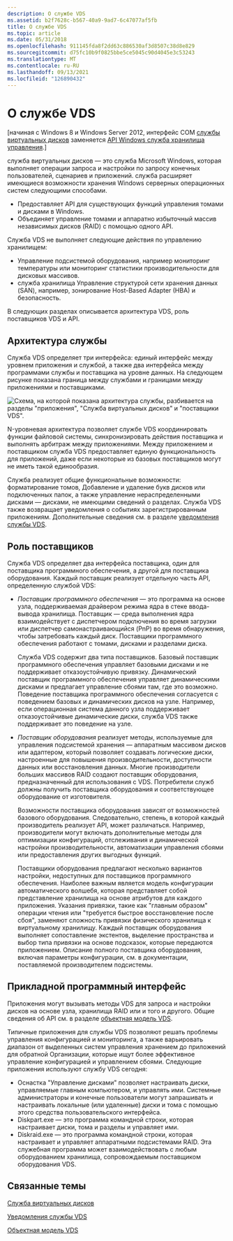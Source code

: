 ```yaml
---
description: О службе VDS
ms.assetid: b2f7628c-b567-40a9-9ad7-6c47077af5fb
title: О службе VDS
ms.topic: article
ms.date: 05/31/2018
ms.openlocfilehash: 911145fda8f2dd63c886530af3d8507c38d8e829
ms.sourcegitcommit: d75fc10b9f0825bbe5ce5045c90d4045e3c53243
ms.translationtype: MT
ms.contentlocale: ru-RU
ms.lasthandoff: 09/13/2021
ms.locfileid: "126890432"
---
```

# <a name="about-vds"></a>О службе VDS

\[начиная с Windows 8 и Windows Server 2012, интерфейс COM [службы виртуальных дисков](virtual-disk-service-portal.md) заменяется [API Windows служба хранилища управления](/previous-versions/windows/desktop/stormgmt/windows-storage-management-api-portal).\]

служба виртуальных дисков — это служба Microsoft Windows, которая выполняет операции запроса и настройки по запросу конечных пользователей, сценариев и приложений. служба расширяет имеющиеся возможности хранения Windows серверных операционных систем следующими способами.

-   Предоставляет API для существующих функций управления томами и дисками в Windows.
-   Объединяет управление томами и аппаратно избыточный массив независимых дисков (RAID) с помощью одного API.

Служба VDS не выполняет следующие действия по управлению хранилищем:

-   Управление подсистемой оборудования, например мониторинг температуры или мониторинг статистики производительности для дисковых массивов.
-   служба хранилища Управление структурой сети хранения данных (SAN), например, зонирование Host-Based Adapter (HBA) и безопасность.

В следующих разделах описывается архитектура VDS, роль поставщиков VDS и API.

## <a name="service-architecture"></a>Архитектура службы

Служба VDS определяет три интерфейса: единый интерфейс между уровнем приложения и службой, а также два интерфейса между программами службы и поставщика на уровне данных. На следующем рисунке показана граница между службами и границами между приложениями и поставщиками.

![Схема, на которой показана архитектура службы, разбивается на разделы "приложения", "Служба виртуальных дисков" и "поставщики VDS".](images/vdsoverview.png)

N-уровневая архитектура позволяет службе VDS координировать функции файловой системы, синхронизировать действия поставщика и выполнять арбитраж между приложениями. Между приложением и поставщиком служба VDS предоставляет единую функциональность для приложений, даже если некоторые из базовых поставщиков могут не иметь такой единообразия.

Служба реализует общие функциональные возможности: форматирование томов, Добавление и удаление букв дисков или подключенных папок, а также управление нераспределенными дисками — дисками, не имеющими сведений о разделах. Служба VDS также возвращает уведомления о событиях зарегистрированным приложениям. Дополнительные сведения см. в разделе [уведомления службы VDS](vds-notification-model.md).

## <a name="role-of-providers"></a>Роль поставщиков

Служба VDS определяет два интерфейса поставщика, один для поставщика программного обеспечения, а другой для поставщика оборудования. Каждый поставщик реализует отдельную часть API, определенную службой VDS:

-   *Поставщик программного обеспечения* — это программа на основе узла, поддерживаемая драйвером режима ядра в стеке ввода-вывода хранилища. Поставщик — среда выполнения ядра взаимодействует с диспетчером подключения во время загрузки или диспетчер самонастраивающийся (PnP) во время обнаружения, чтобы затребовать каждый диск. Поставщики программного обеспечения работают с томами, дисками и разделами диска.

    Служба VDS содержит два типа поставщиков. Базовый поставщик программного обеспечения управляет базовыми дисками и не поддерживает отказоустойчивую привязку. Динамический поставщик программного обеспечения управляет динамическими дисками и предлагает управление сбоями там, где это возможно. Поведение поставщика программного обеспечения согласуется с поведением базовых и динамических дисков на узле. Например, если операционная система данного узла поддерживает отказоустойчивые динамические диски, служба VDS также поддерживает это поведение на узле.

-   *Поставщик оборудования* реализует методы, используемые для управления подсистемой хранения — аппаратным массивом дисков или адаптером, который позволяет создавать логические диски, настроенные для повышения производительности, доступности данных или восстановления данных. Многие производители больших массивов RAID создают поставщик оборудования, предназначенный для использования с VDS. Потребители служб должны получить поставщика оборудования и соответствующее оборудование от изготовителя.

    Возможности поставщика оборудования зависят от возможностей базового оборудования. Следовательно, степень, в которой каждый производитель реализует API, может различаться. Например, производители могут включать дополнительные методы для оптимизации конфигураций, отслеживания и динамической настройки производительности, автоматизации управления сбоями или предоставления других выгодных функций.

    Поставщики оборудования предлагают несколько вариантов настройки, недоступных для поставщиков программного обеспечения. Наиболее важным является модель конфигурации автоматического волшебя, которая представляет собой представление хранилища на основе атрибутов для каждого приложения. Указания привязки, такие как "главным образом" операции чтения или "требуется быстрое восстановление после сбоя", заменяют сложность привязки физического хранилища к виртуальному хранилищу. Каждый поставщик оборудования выполняет сопоставление экстентов, выделение пространства и выбор типа привязки на основе подсказок, которые передаются приложением. Описание полного поставщика оборудования, включая параметры конфигурации, см. в документации, поставляемой производителем подсистемы.

## <a name="application-programming-interface"></a>Прикладной программный интерфейс

Приложения могут вызывать методы VDS для запроса и настройки дисков на основе узла, хранилища RAID или и того и другого. Общие сведения об API см. в разделе [объектная модель VDS](vds-object-model.md).

Типичные приложения для службы VDS позволяют решать проблемы управления конфигурацией и мониторинга, а также варьировать диапазон от выделенных систем управления хранением до приложений для обратной Организации, которые ищут более эффективное управление конфигурацией и управлением сбоями. Следующие приложения используют службу VDS сегодня:

-   Оснастка "Управление дисками" позволяет настраивать диски, управляемые главным компьютером, и управлять ими. Системные администраторы и конечные пользователи могут запрашивать и настраивать локальные (или удаленные) диски и тома с помощью этого средства пользовательского интерфейса.
-   Diskpart.exe — это программа командной строки, которая настраивает диски, тома и разделы и управляет ими.
-   Diskraid.exe — это программа командной строки, которая настраивает и управляет аппаратными подсистемами RAID. Эта служебная программа может взаимодействовать с любым оборудованием хранилища, сопровождаемым поставщиком оборудования VDS.

## <a name="related-topics"></a>Связанные темы

<dl> <dt>

[Служба виртуальных дисков](virtual-disk-service-portal.md)
</dt> <dt>

[Уведомления службы VDS](vds-notification-model.md)
</dt> <dt>

[Объектная модель VDS](vds-object-model.md)
</dt> </dl>

 

 
